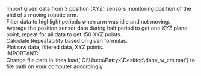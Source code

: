 Import given data from 3 position (XYZ) sensors monitoring position of the end of a moving robotic arm.  
Filter data to highlight periods when arm was idle and not moving.  
Average the position sensor data during halt period to get one XYZ plane point, repeat for all data to get 150 XYZ points.  
Calculate Repeatability based on given formulas.  
Plot raw data, filtered data, XYZ points.    
IMPORTANT:  
Change file path in lines  load('C:\Users\Patryk\Desktop\dane_w_cm.mat')  to file path on your computer accordingly
